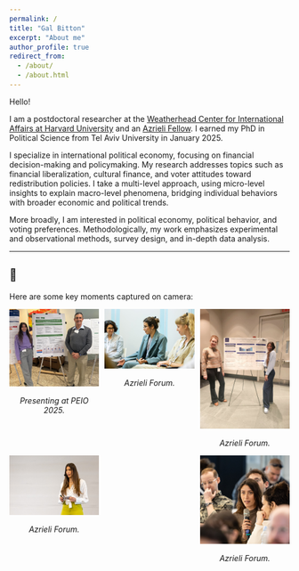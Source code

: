 ```yaml
---
permalink: /
title: "Gal Bitton"
excerpt: "About me"
author_profile: true
redirect_from: 
  - /about/
  - /about.html
---
```


Hello!

I am a postdoctoral researcher at the [Weatherhead Center for International Affairs at Harvard University](https://www.wcfia.harvard.edu) and an [Azrieli Fellow](https://azrielifoundation.org/fellows/directory/). I earned my PhD in Political Science from Tel Aviv University in January 2025.

I specialize in international political economy, focusing on financial decision-making and policymaking. My research addresses topics such as financial liberalization, cultural finance, and voter attitudes toward redistribution policies. I take a multi-level approach, using micro-level insights to explain macro-level phenomena, bridging individual behaviors with broader economic and political trends.

More broadly, I am interested in political economy, political behavior, and voting preferences. Methodologically, my work emphasizes experimental and observational methods, survey design, and in-depth data analysis.

---

## 📸 

<p>Here are some key moments captured on camera:</p>

<div style="display: flex; justify-content: space-between; flex-wrap: wrap;">
    <div style="text-align: center; width: 32%;">
        <img src="/images/PEIO2025.JPG" alt="Presenting at PEIO 2025" width="100%">
        <p><em>Presenting at PEIO 2025.</em></p>
    </div>
    <div style="text-align: center; width: 32%;">
        <img src="/images/photo1.jpg" alt="Azrieli Forum" width="100%">
        <p><em>Azrieli Forum.</em></p>
    </div>
     <div style="text-align: center; width: 32%;">
        <img src="/images/NYU2024.jpg" alt="Presenting at the 2024 Rebecca B. Morton Conference" width="100%">
        <p><em>Azrieli Forum.</em></p>
    </div>
    <div style="text-align: center; width: 32%;">
        <img src="/images/photo2.jpg" alt="Azrieli Forumy" width="100%">
        <p><em>Azrieli Forum.</em></p>
    </div>
    <div style="text-align: center; width: 32%;">
        <img src="/images/photo3.jpg" alt="Azrieli Forum" width="100%">
        <p><em>Azrieli Forum.</em></p>
    </div>
</div>

